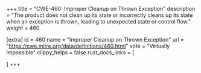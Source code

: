 +++
title = "CWE-460: Improper Cleanup on Thrown Exception"
description	= "The product does not clean up its state or incorrectly cleans up its state when an exception is thrown, leading to unexpected state or control flow."
weight = 460

[extra]
id = 460
name = "Improper Cleanup on Thrown Exception"
url = "https://cwe.mitre.org/data/definitions/460.html"
vote = "Virtually Impossible"
clippy_helps = false
rust_docs_links = [
	
]
+++

